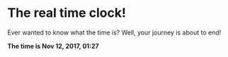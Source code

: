 # The real time clock!

Ever wanted to know what the time is? Well, your journey is about to end!

**The time is Nov 12, 2017, 01:27**